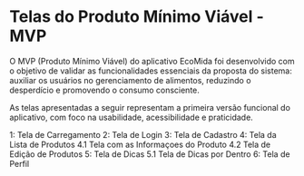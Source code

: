 # Telas do Produto Mínimo Viável - MVP

O MVP (Produto Mínimo Viável) do aplicativo EcoMida foi desenvolvido com o objetivo de validar as funcionalidades essenciais da proposta do sistema: auxiliar os usuários no gerenciamento de alimentos, reduzindo o desperdício e promovendo o consumo consciente.

As telas apresentadas a seguir representam a primeira versão funcional do aplicativo, com foco na usabilidade, acessibilidade e praticidade.

1: Tela de Carregamento []()
2: Tela de Login []()
3: Tela de Cadastro []()
4: Tela da Lista de Produtos []()
4.1 Tela com as Informaçoes do Produto []()
4.2 Tela de Edição de Produtos []()
5: Tela de Dicas []()
5.1 Tela de Dicas por Dentro []()
6: Tela de Perfil []()
